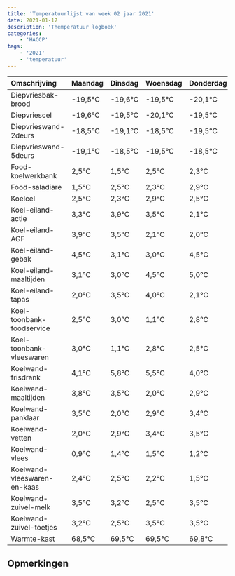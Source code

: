 ```yaml
---
title: 'Temperatuurlijst van week 02 jaar 2021'
date: 2021-01-17
description: 'Themperatuur logboek'
categories:
    - 'HACCP'
tags:
    - '2021'
    - 'temperatuur'
---
```

|Omschrijving|Maandag|Dinsdag|Woensdag|Donderdag|Vrijdag|Zaterdag|Zondag|
|:---|:---|:---|:---|:---|:---|:---|:---|
|Diepvriesbak-brood|-19,5°C|-19,6°C|-19,5°C|-20,1°C|-19,5°C|-20,5°C|-19,5°C|
|Diepvriescel|-19,6°C|-19,5°C|-20,1°C|-19,5°C|-20,5°C|-19,5°C|-19,7°C|
|Diepvrieswand-2deurs|-18,5°C|-19,1°C|-18,5°C|-19,5°C|-18,5°C|-18,7°C|-18,1°C|
|Diepvrieswand-5deurs|-19,1°C|-18,5°C|-19,5°C|-18,5°C|-18,7°C|-18,1°C|-18,5°C|
|Food-koelwerkbank|2,5°C|1,5°C|2,5°C|2,3°C|2,9°C|2,5°C|1,1°C|
|Food-saladiare|1,5°C|2,5°C|2,3°C|2,9°C|2,5°C|1,1°C|1,0°C|
|Koelcel|2,5°C|2,3°C|2,9°C|2,5°C|1,1°C|1,0°C|2,5°C|
|Koel-eiland-actie|3,3°C|3,9°C|3,5°C|2,1°C|2,0°C|3,5°C|4,0°C|
|Koel-eiland-AGF|3,9°C|3,5°C|2,1°C|2,0°C|3,5°C|4,0°C|2,1°C|
|Koel-eiland-gebak|4,5°C|3,1°C|3,0°C|4,5°C|5,0°C|3,1°C|4,8°C|
|Koel-eiland-maaltijden|3,1°C|3,0°C|4,5°C|5,0°C|3,1°C|4,8°C|4,5°C|
|Koel-eiland-tapas|2,0°C|3,5°C|4,0°C|2,1°C|3,8°C|3,5°C|2,0°C|
|Koel-toonbank-foodservice|2,5°C|3,0°C|1,1°C|2,8°C|2,5°C|1,0°C|1,9°C|
|Koel-toonbank-vleeswaren|3,0°C|1,1°C|2,8°C|2,5°C|1,0°C|1,9°C|2,4°C|
|Koelwand-frisdrank|4,1°C|5,8°C|5,5°C|4,0°C|4,9°C|5,4°C|5,5°C|
|Koelwand-maaltijden|3,8°C|3,5°C|2,0°C|2,9°C|3,4°C|3,5°C|3,2°C|
|Koelwand-panklaar|3,5°C|2,0°C|2,9°C|3,4°C|3,5°C|3,2°C|2,5°C|
|Koelwand-vetten|2,0°C|2,9°C|3,4°C|3,5°C|3,2°C|2,5°C|3,5°C|
|Koelwand-vlees|0,9°C|1,4°C|1,5°C|1,2°C|0,5°C|1,5°C|1,5°C|
|Koelwand-vleeswaren-en-kaas|2,4°C|2,5°C|2,2°C|1,5°C|2,5°C|2,5°C|2,8°C|
|Koelwand-zuivel-melk|3,5°C|3,2°C|2,5°C|3,5°C|3,5°C|3,8°C|3,3°C|
|Koelwand-zuivel-toetjes|3,2°C|2,5°C|3,5°C|3,5°C|3,8°C|3,3°C|2,9°C|
|Warmte-kast|68,5°C|69,5°C|69,5°C|69,8°C|69,3°C|68,9°C|70,0°C|

## Opmerkingen



